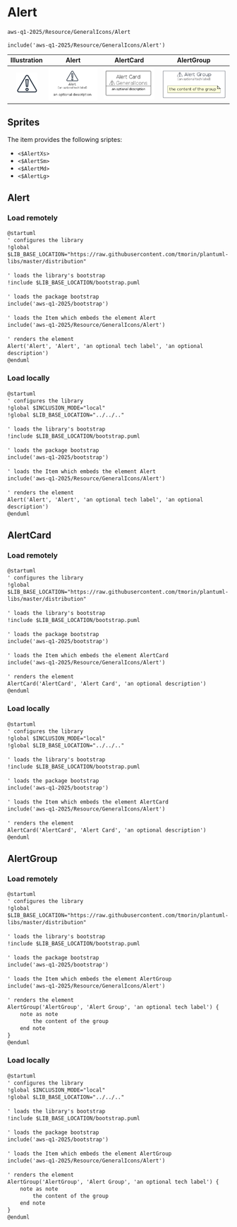 # Alert


```text
aws-q1-2025/Resource/GeneralIcons/Alert
```

```text
include('aws-q1-2025/Resource/GeneralIcons/Alert')
```



| Illustration | Alert | AlertCard | AlertGroup |
| :---: | :---: | :---: | :---: |
| ![illustration for Illustration](../../../aws-q1-2025/Resource/GeneralIcons/Alert.png) | ![illustration for Alert](../../../aws-q1-2025/Resource/GeneralIcons/Alert.Local.png) | ![illustration for AlertCard](../../../aws-q1-2025/Resource/GeneralIcons/AlertCard.Local.png) | ![illustration for AlertGroup](../../../aws-q1-2025/Resource/GeneralIcons/AlertGroup.Local.png) |



## Sprites
The item provides the following sriptes:

- `<$AlertXs>`
- `<$AlertSm>`
- `<$AlertMd>`
- `<$AlertLg>`





## Alert

### Load remotely
```plantuml
@startuml
' configures the library
!global $LIB_BASE_LOCATION="https://raw.githubusercontent.com/tmorin/plantuml-libs/master/distribution"

' loads the library's bootstrap
!include $LIB_BASE_LOCATION/bootstrap.puml

' loads the package bootstrap
include('aws-q1-2025/bootstrap')

' loads the Item which embeds the element Alert
include('aws-q1-2025/Resource/GeneralIcons/Alert')

' renders the element
Alert('Alert', 'Alert', 'an optional tech label', 'an optional description')
@enduml
```

### Load locally
```plantuml
@startuml
' configures the library
!global $INCLUSION_MODE="local"
!global $LIB_BASE_LOCATION="../../.."

' loads the library's bootstrap
!include $LIB_BASE_LOCATION/bootstrap.puml

' loads the package bootstrap
include('aws-q1-2025/bootstrap')

' loads the Item which embeds the element Alert
include('aws-q1-2025/Resource/GeneralIcons/Alert')

' renders the element
Alert('Alert', 'Alert', 'an optional tech label', 'an optional description')
@enduml
```

## AlertCard

### Load remotely
```plantuml
@startuml
' configures the library
!global $LIB_BASE_LOCATION="https://raw.githubusercontent.com/tmorin/plantuml-libs/master/distribution"

' loads the library's bootstrap
!include $LIB_BASE_LOCATION/bootstrap.puml

' loads the package bootstrap
include('aws-q1-2025/bootstrap')

' loads the Item which embeds the element AlertCard
include('aws-q1-2025/Resource/GeneralIcons/Alert')

' renders the element
AlertCard('AlertCard', 'Alert Card', 'an optional description')
@enduml
```

### Load locally
```plantuml
@startuml
' configures the library
!global $INCLUSION_MODE="local"
!global $LIB_BASE_LOCATION="../../.."

' loads the library's bootstrap
!include $LIB_BASE_LOCATION/bootstrap.puml

' loads the package bootstrap
include('aws-q1-2025/bootstrap')

' loads the Item which embeds the element AlertCard
include('aws-q1-2025/Resource/GeneralIcons/Alert')

' renders the element
AlertCard('AlertCard', 'Alert Card', 'an optional description')
@enduml
```

## AlertGroup

### Load remotely
```plantuml
@startuml
' configures the library
!global $LIB_BASE_LOCATION="https://raw.githubusercontent.com/tmorin/plantuml-libs/master/distribution"

' loads the library's bootstrap
!include $LIB_BASE_LOCATION/bootstrap.puml

' loads the package bootstrap
include('aws-q1-2025/bootstrap')

' loads the Item which embeds the element AlertGroup
include('aws-q1-2025/Resource/GeneralIcons/Alert')

' renders the element
AlertGroup('AlertGroup', 'Alert Group', 'an optional tech label') {
    note as note
        the content of the group
    end note
}
@enduml
```

### Load locally
```plantuml
@startuml
' configures the library
!global $INCLUSION_MODE="local"
!global $LIB_BASE_LOCATION="../../.."

' loads the library's bootstrap
!include $LIB_BASE_LOCATION/bootstrap.puml

' loads the package bootstrap
include('aws-q1-2025/bootstrap')

' loads the Item which embeds the element AlertGroup
include('aws-q1-2025/Resource/GeneralIcons/Alert')

' renders the element
AlertGroup('AlertGroup', 'Alert Group', 'an optional tech label') {
    note as note
        the content of the group
    end note
}
@enduml
```

